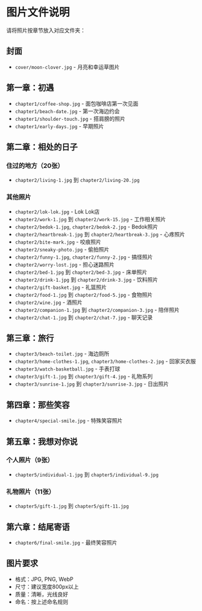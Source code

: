 # 图片文件说明

请将照片按章节放入对应文件夹：

## 封面
- `cover/moon-clover.jpg` - 月亮和幸运草图片

## 第一章：初遇
- `chapter1/coffee-shop.jpg` - 面包咖啡店第一次见面
- `chapter1/beach-date.jpg` - 第一次海边约会
- `chapter1/shoulder-touch.jpg` - 搭肩膀的照片
- `chapter1/early-days.jpg` - 早期照片

## 第二章：相处的日子
### 住过的地方（20张）
- `chapter2/living-1.jpg` 到 `chapter2/living-20.jpg`

### 其他照片
- `chapter2/lok-lok.jpg` - Lok Lok店
- `chapter2/work-1.jpg` 到 `chapter2/work-15.jpg` - 工作相关照片
- `chapter2/bedok-1.jpg`, `chapter2/bedok-2.jpg` - Bedok照片
- `chapter2/heartbreak-1.jpg` 到 `chapter2/heartbreak-3.jpg` - 心疼照片
- `chapter2/bite-mark.jpg` - 咬痕照片
- `chapter2/sneaky-photo.jpg` - 偷拍照片
- `chapter2/funny-1.jpg`, `chapter2/funny-2.jpg` - 搞怪照片
- `chapter2/worry-lost.jpg` - 担心迷路照片
- `chapter2/bed-1.jpg` 到 `chapter2/bed-3.jpg` - 床单照片
- `chapter2/drink-1.jpg` 到 `chapter2/drink-3.jpg` - 饮料照片
- `chapter2/gift-basket.jpg` - 礼篮照片
- `chapter2/food-1.jpg` 到 `chapter2/food-5.jpg` - 食物照片
- `chapter2/wine.jpg` - 酒照片
- `chapter2/companion-1.jpg` 到 `chapter2/companion-3.jpg` - 陪伴照片
- `chapter2/chat-1.jpg` 到 `chapter2/chat-7.jpg` - 聊天记录

## 第三章：旅行
- `chapter3/beach-toilet.jpg` - 海边厕所
- `chapter3/home-clothes-1.jpg`, `chapter3/home-clothes-2.jpg` - 回家买衣服
- `chapter3/watch-basketball.jpg` - 手表打球
- `chapter3/gift-1.jpg` 到 `chapter3/gift-4.jpg` - 礼物系列
- `chapter3/sunrise-1.jpg` 到 `chapter3/sunrise-3.jpg` - 日出照片

## 第四章：那些笑容
- `chapter4/special-smile.jpg` - 特殊笑容照片

## 第五章：我想对你说
### 个人照片（9张）
- `chapter5/individual-1.jpg` 到 `chapter5/individual-9.jpg`

### 礼物照片（11张）
- `chapter5/gift-1.jpg` 到 `chapter5/gift-11.jpg`

## 第六章：结尾寄语
- `chapter6/final-smile.jpg` - 最终笑容照片

## 图片要求
- 格式：JPG, PNG, WebP
- 尺寸：建议宽度800px以上
- 质量：清晰，光线良好
- 命名：按上述命名规则